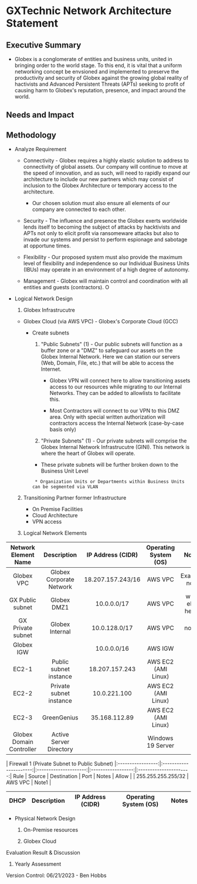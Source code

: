 # GXTechnic Network Architecture Statement 

## Executive Summary

  * Globex is a conglomerate of entities and business units, united in bringing order to the world stage. To this end, it is vital that a uniform networking concept be envsioned and implemented to preserve the productivity and security of Globex against the growing global reality of hactivists and Advanced Persistent Threats (APTs) seeking to profit of causing harm to Globex's reputation, presence, and impact around the world.

## Needs and Impact

## Methodology
  * Analyze Requirement
     * Connectivity - Globex requires a highly elastic solution to address to connectivity of global assets. Our company will continue to move at the speed of innovation, and as such, will need to rapidly expand our architecture to include our new partners which may consist of inclusion to the Globex Architecture or temporary access to the architecture.

       * Our chosen solution must also ensure all elements of our company are connected to each other.
       
     * Security - The influence and presence the Globex exerts worldwide lends itself to becoming the subject of attacks by hacktivists and APTs not only to elicit profit via ransomeware attacks but also to invade our systems and persist to perform espionage and sabotage at opportune times. 

     * Flexibility - Our proposed system must also provide the maximum level of flexibility and independence so our Individual Business Units (IBUs) may operate in an environment of a high degree of autonomy.

     * Management -  Globex will maintain control and coordination with all entities and guests (contractors). O

  * Logical Network Design
    
    1. Globex Infrastrucutre
      * Globex Cloud (via AWS VPC) - Globex's Corporate Cloud (GCC)

        * Create subnets

            1. "Public Subnets" (1) - Our public subnets will function as a buffer zone or a "DMZ" to safeguard our assets on the Globex Internal Network. Here we can station our servers (Web, Domain, File, etc.) that will be able to access the Internet. 
              
               * Globex VPN will connect here to allow transitioning assets access to our resources while migrating to our Internal Networks. They can be added to allowlists to facilitate this.

               * Most Contractors will connect to our VPN to this DMZ area. Only with special written authorization will contractors access the Internal Network (case-by-case basis only)  

            2. "Private Subnets" (1) - Our private subnets will comprise the Globex Internal Network Infrastrucutre (GINI). This network is where the heart of Globex will operate.

             *  These private subnets will be further broken down to the Business Unit Level

               * Organization Units or Departments within Business Units can be segmented via VLAN

    2. Transitioning Partner former Infrastructure
        * On Premise Facilities
        * Cloud Architecture
        * VPN access

    3. Logical Network Elements

| Network Element Name | Description | IP Address (CIDR) | Operating System (OS) | Notes |
|:----------------------:|:-----------------------:|:----------------------:|:----------------------:|:----------------------:|
Globex VPC | Globex Corporate Network | 18.207.157.243/16 | AWS VPC | Example note |
GX Public subnet | Globex DMZ1 |10.0.0.0/17 | AWS VPC | what else here? | 
GX Private subnet | Globex Internal | 10.0.128.0/17 | AWS VPC | note3 | 
Globex IGW | | 10.0.0.0/16 | AWS IGW | | 
EC2-1 | Public subnet instance | 18.207.157.243 | AWS EC2 (AMI Linux) | 
EC2-2 | Private subnet instance | 10.0.221.100 | AWS EC2 (AMI Linux) |
EC2-3 | GreenGenius | 35.168.112.89 | AWS EC2 (AMI Linux) | 
 | Globex Domain Controller | Active Server Directory | | Windows 19 Server 


 | Firewall 1 (Private Subnet to Public Subnet)
 |:-----------------:|:----------------------:|:---------------------:|:------------------:|:----------------------:| Rule | Source | Destination | Port | Notes |
 Allow | | 255.255.255.255/32 | AWS VPC | Note1 |

| DHCP | Description | IP Address (CIDR) | Operating System (OS) | Notes |
|:----------------------:|:-----------------------:|:----------------------:|:----------------------:|:----------------------:|

  * Physical Network Design
    
    1. On-Premise resources

    2. Globex Cloud


Evaluation Result & Discussion

  1. Yearly Assessment

Version Control:
06/21/2023 - Ben Hobbs
